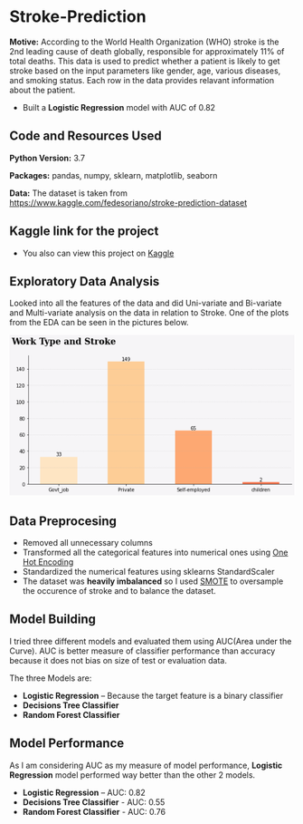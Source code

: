 # Stroke-Prediction

**Motive:** According to the World Health Organization (WHO) stroke is the 2nd leading cause of death globally, responsible for approximately 11% of total deaths. This data is used to predict whether a patient is likely to get stroke based on the input parameters like gender, age, various diseases, and smoking status. Each row in the data provides relavant information about the patient.
* Built a **Logistic Regression** model with AUC of 0.82

## Code and Resources Used 
**Python Version:** 3.7  

**Packages:** pandas, numpy, sklearn, matplotlib, seaborn

**Data:** The dataset is taken from https://www.kaggle.com/fedesoriano/stroke-prediction-dataset

## Kaggle link for the project
* You also can view this project on [Kaggle](https://www.kaggle.com/ruthvikpvs/stroke-data-analysis-and-prediction)

## Exploratory Data Analysis
Looked into all the features of the data and did Uni-variate and Bi-variate and Multi-variate analysis on the data in relation to Stroke. One of the plots from the EDA can be seen in the pictures below.

![alt text](https://github.com/ricky1435/Stroke-Prediction/blob/main/Work%20type%20and%20stroke.png "Relation between Work type and Stroke Occurence")

## Data Preprocesing
* Removed all unnecessary columns
* Transformed all the categorical features into numerical ones using [One Hot Encoding](https://scikit-learn.org/stable/modules/generated/sklearn.preprocessing.OneHotEncoder.html)
* Standardized the numerical features using sklearns StandardScaler
* The dataset was **heavily imbalanced** so I used [SMOTE](https://machinelearningmastery.com/smote-oversampling-for-imbalanced-classification/) to oversample the occurence of stroke and to balance the dataset.

## Model Building

I tried three different models and evaluated them using AUC(Area under the Curve). AUC is better measure of classifier performance than accuracy because it does not bias on size of test or evaluation data.

The three Models are:
*	**Logistic Regression** – Because the target feature is a binary classifier
* **Decisions Tree Classifier**
* **Random Forest Classifier**

## Model Performance
As I am considering AUC as my measure of model performance, **Logistic Regression** model performed way better than the other 2 models.

*	**Logistic Regression** – AUC: 0.82
* **Decisions Tree Classifier** - AUC: 0.55
* **Random Forest Classifier** - AUC: 0.76

